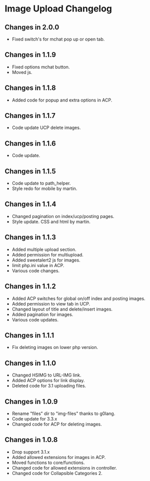 # Image Upload Changelog

## Changes in 2.0.0
- Fixed switch's for mchat pop up or open tab.

## Changes in 1.1.9
- Fixed options mchat button.
- Moved js.

## Changes in 1.1.8
- Added code for popup and extra options in ACP.

## Changes in 1.1.7
- Code update UCP delete images.

## Changes in 1.1.6
- Code update.

## Changes in 1.1.5
- Code update to path_helper.
- Style redo for mobile by martin.

## Changes in 1.1.4
- Changed pagination on index/ucp/posting pages.
- Style update. CSS and html by martin.

## Changes in 1.1.3
- Added multiple upload section.
- Added permission for multiupload.
- Added sweetalert2 js for images.
- limit php.ini value in ACP.
- Various code changes.

## Changes in 1.1.2
- Added ACP switches for global on/off index and posting images.
- Added permission to view tab in UCP.
- Changed layout of title and delete/insert images.
- Added pagination for images.
- Various code updates.

## Changes in 1.1.1
- Fix deleting images on lower php version.

## Changes in 1.1.0
- Changed HSIMG to URL-IMG link.
- Added ACP options for link display.
- Deleted code for 3.1 uploading files.

## Changes in 1.0.9
- Rename "files" dir to "img-files" thanks to g0lang.
- Code update for 3.3.x
- Changed code for ACP for deleting images.

## Changes in 1.0.8
- Drop support 3.1.x
- Added allowed extensions for images in ACP.
- Moved functions to core/functions.
- Changed code for allowed extensions in controller.
- Changed code for Collapsible Categories 2.

